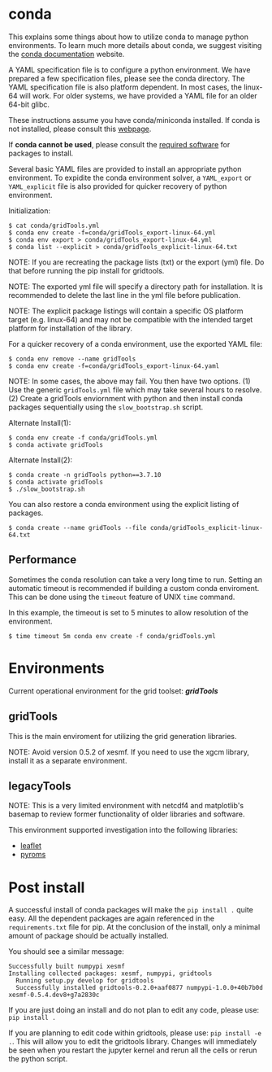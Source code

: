 # conda

This explains some things about how to utilize conda to
manage python environments.  To learn much more details about
conda, we suggest visiting the
[conda documentation](https://docs.conda.io/projects/conda/en/latest/index.html)
website.

A YAML specification file is to configure a python environment.  We
have prepared a few specification files, please see the conda directory.
The YAML specification file is also platform dependent.  In most cases,
the linux-64 will work.  For older systems, we have provided a YAML
file for an older 64-bit glibc.

These instructions assume you have conda/miniconda installed.  If
conda is not installed, please consult this
[webpage](https://docs.conda.io/projects/conda/en/latest/user-guide/install/index.html).

If **conda cannot be used**, please consult the
[required software](../development/Requirements.md) for packages to install.

Several basic YAML files are provided to install an appropriate python
environment.  To expidite the conda environment solver,
a `YAML_export` or `YAML_explicit` file is
also provided for quicker recovery of python environment.

Initialization:
```
$ cat conda/gridTools.yml
$ conda env create -f=conda/gridTools_export-linux-64.yml
$ conda env export > conda/gridTools_export-linux-64.yml
$ conda list --explicit > conda/gridTools_explicit-linux-64.txt
```

NOTE: If you are recreating the package lists (txt) or the
export (yml) file.  Do that before running the pip install
for gridtools.

NOTE: The exported yml file will specify a directory path for
installation.  It is recommended to delete the last line in the
yml file before publication.

NOTE: The explicit package listings will contain a specific OS
platform target (e.g. linux-64) and may not be compatible with
the intended target platform for installation of the library.

For a quicker recovery of a conda environment, use the exported
YAML file:
```
$ conda env remove --name gridTools
$ conda env create -f=conda/gridTools_export-linux-64.yaml
```

NOTE: In some cases, the above may fail.  You then have two options.
(1) Use the generic `gridTools.yml` file which may take several hours
to resolve. (2) Create a gridTools enviornment with python and
then install conda packages sequentially using the `slow_bootstrap.sh`
script.

Alternate Install(1):
```
$ conda env create -f conda/gridTools.yml
$ conda activate gridTools
```

Alternate Install(2):
```
$ conda create -n gridTools python==3.7.10
$ conda activate gridTools
$ ./slow_bootstrap.sh
```

You can also restore a conda environment using the explicit listing
of packages.
```
$ conda create --name gridTools --file conda/gridTools_explicit-linux-64.txt
```

## Performance

Sometimes the conda resolution can take a very long time to run.
Setting an automatic timeout is recommended if building a custom
conda enviroment.  This can be done using the `timeout` feature
of UNIX `time` command.

In this example, the timeout is set to 5 minutes to allow resolution
of the environment.
```
$ time timeout 5m conda env create -f conda/gridTools.yml
```

# Environments

Current operational environment for the grid toolset: ***gridTools***

## gridTools

This is the main enviroment for utilizing the grid generation libraries.

NOTE: Avoid version 0.5.2 of xesmf.  If you need to use the xgcm library,
      install it as a separate environment.

## legacyTools

NOTE: This is a very limited environment with netcdf4 and matplotlib's basemap
to review former functionality of older libraries and software.

This environment supported investigation into the following libraries:
  * [leaflet](../development/python/libraries/leaflet.md)
  * [pyroms](../development/python/libraries/pyroms.md)

# Post install

A successful install of conda packages will make the `pip install .`
quite easy.  All the dependent packages are again referenced in
the `requirements.txt` file for pip.  At the conclusion of the
install, only a minimal amount of package should be
actually installed.

You should see a similar message:
```
Successfully built numpypi xesmf
Installing collected packages: xesmf, numpypi, gridtools
  Running setup.py develop for gridtools
  Successfully installed gridtools-0.2.0+aaf0877 numpypi-1.0.0+40b7b0d xesmf-0.5.4.dev8+g7a2830c
```

If you are just doing an install and do not plan to edit any code,
please use: `pip install .`

If you are planning to edit code within gridtools, please use:
`pip install -e .`.  This will allow you to edit the gridtools
library.  Changes will immediately be seen when you restart
the jupyter kernel and rerun all the cells or rerun the
python script.
